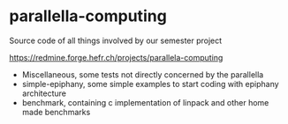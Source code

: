 # parallella-computing
Source code of all things involved by our semester project

https://redmine.forge.hefr.ch/projects/parallela-computing

* Miscellaneous, some tests not directly concerned by the parallella
* simple-epiphany, some simple examples to start coding with epiphany architecture
* benchmark, containing c implementation of linpack and other home made benchmarks
